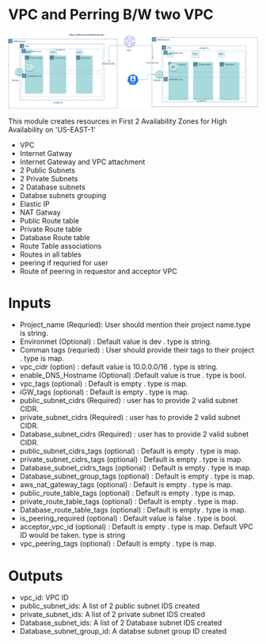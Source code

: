 #  VPC and Perring B/W two VPC

![Description](vpc&peering1.drawio.svg)


This module creates resources in First 2 Availability Zones for High Availability on 'US-EAST-1'

* VPC
* Internet Gatway
* Internet Gateway and VPC attachment
* 2 Public Subnets
* 2 Private Subnets
* 2 Database subnets
* Databse subnets grouping
* Elastic IP
* NAT Gatway
* Public Route table
* Private Route table
* Database Route table
* Route Table associations
* Routes in all tables
* peering if requried for user
* Route of peering in requestor and acceptor VPC

# Inputs

* Project_name (Requried): User should mention their project name.type is string.
* Environmet (Optional) : Default value is dev . type is string.
* Comman tags (requried) : User should provide their tags to their project . type is map.
* vpc_cidr (option) : default value is 10.0.0.0/16 . type is string.
* enable_DNS_Hostname (Optional) :Default value is true . type is bool.
* vpc_tags (optional) : Default is empty . type is map.
* iGW_tags (optional) : Default is empty . type is map.
* public_subnet_cidrs (Required) : user has to provide 2 valid subnet CIDR.
* private_subnet_cidrs (Required) : user has to provide 2 valid subnet CIDR.
* Database_subnet_cidrs (Required) : user has to provide 2 valid subnet CIDR.
* public_subnet_cidrs_tags (optional) : Default is empty . type is map.
* private_subnet_cidrs_tags (optional) : Default is empty . type is map.
* Database_subnet_cidrs_tags (optional) : Default is empty . type is map.
* Database_subnet_group_tags (optional) : Default is empty . type is map.
* aws_nat_gateway_tags (optional) : Default is empty . type is map.
* public_route_table_tags (optional) : Default is empty . type is map.
* private_route_table_tags (optional) : Default is empty . type is map.
* Database_route_table_tags (optional) : Default is empty . type is map.
* is_peering_required (optional) : Default value is false . type is bool.
* acceptor_vpc_id (optional) : Default is empty . type is map. Default VPC ID would be taken. type is string
* vpc_peering_tags (optional) : Default is empty . type is map.


# Outputs

* vpc_id: VPC ID
* public_subnet_ids: A list of 2 public subnet IDS created
* private_subnet_ids: A list of 2 private subnet IDS created
* Database_subnet_ids: A list of 2 Database subnet IDS created
* Database_subnet_group_id: A databse subnet group ID created
